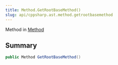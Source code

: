 ```yaml
---
title: Method.GetRootBaseMethod()
slug: api/cppsharp.ast.method.getrootbasemethod
---
```

Method in [Method](/api/cppsharp/ast/method)

## Summary



```csharp
public Method GetRootBaseMethod()
```

